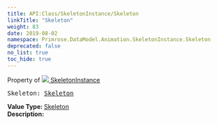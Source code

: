 ```yaml
---
title: API:Class/SkeletonInstance/Skeleton
linkTitle: "Skeleton"
weight: 83
date: 2019-08-02
namespace: Primrose.DataModel.Animation.SkeletonInstance.Skeleton
deprecated: false
no_list: true
toc_hide: true
---
```

Property of <a href="/docs/api-reference/Class/SkeletonInstance"><img src="/icons/silk/bone.png"/>&nbsp;SkeletonInstance</a>
<pre class="method-declaration">
Skeleton: <a class="type" href="/docs/api-reference/Asset/Skeleton">Skeleton</a></pre>
<b>Value Type: </b>
<a class="type" href="/docs/api-reference/Asset/Skeleton">Skeleton</a>
<br/>
<b>Description: </b>